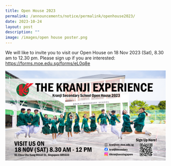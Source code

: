 ```yaml
---
title: Open House 2023
permalink: /announcements/notice/permalink/openhouse2023/
date: 2023-10-24
layout: post
description: ""
image: /images/open house poster.png
---
```

We will like to invite you to visit our Open House on 18 Nov 2023 (Sat), 8.30 am to 12.30 pm. Please sign up if you are interested: https://forms.moe.edu.sg/forms/eL0q8e

![](/images/2023/open%20house%20poster2.png)